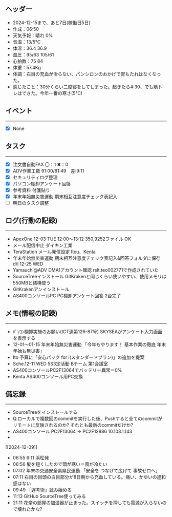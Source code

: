 ## ヘッダー
- 2024-12-15まで、あと7日(稼働日5日)
- 作成：06:50
- 天気予報：晴れ 0%
- 気温：13/5℃
- 体温：36.4 36.9
- 血圧：95/63 105/61
- 心拍数：75 84
- 体重：57.4Kg
- 体調：右目の充血が治らない、パンシロンのおかげで胃もたれはなくなった。
- 感じたこと：30分くらい二度寝をしてしまった。起きたら4:30、でも筋トレはできた。今年一番の寒さ(5℃)

## イベント
***
- [x] None

## タスク
***
- [x] 注文書自動FAX 〇：1 ✖：0
- [x] ADV作業工数 91:00/81:49　差:9:11
- [x] セキュリティログ整理
- [x] パソコン棚卸アンケート回答
- [x] 参考資料 付箋貼り
- [x] 年末年始無災害運動 期末相互注意度チェック表記入
- [ ] 明日のタスク調整

## ログ(行動の記録)
***
- ApexOne 12-03 TUE 12:00～13:12 350,9252ファイル OK
- メール配信中止 ダイキン工業
- TeraStation メール発信設定 Itou、Kenta
- 年末年始無災害運動 期末相互注意度チェック表記入&回答フォルダに保存 d/l 12-25 WED
- Yamauchi@ADV DMA1アカウント確認 rslt.teo002771で作成されていた
- SourceTreeインストール GitKrakenと同じくらい使いやすい、使用メモリは550MBと結構使う
- GitKrakenアンインストール
- AS400コンソールPC PC棚卸アンケート回答 2台完了

## メモ(情報の記録)
***
- ﾊﾟｿｺﾝ棚卸実施のお願い(ICT連第126-87号) SKYSEAがアンケート入力画面を表示する
- 12-01～01-15 年末年始無災害運動 「今年もやります！ 基本作業の徹底 年末年始も無災害」
- Ito 予算に「安心パック for i(スタンダードプラン)」の追加を提案
- Sche.12-11 WED 5S3定活動 Bチーム 第1会議室
- AS400コンソールPC2F13064でバッテリー異常＝0%
- Kenta AS400コンソール用PC交換

## 備忘録
***
- SourceTreeをインストールする
- Q.ローカルで複数回のcommitを実行した後、Pushすると全てのcommitがリモートに反映されるのか? それとも最新のcommitだけか?
- AS400コンソール PC2F13064 → PC2F12886 10.103.1.143
- 


[[2024-12-09]]


- 06:55 6:11 浜松発 
- 06:56 髪を短くしたので頭が寒い＝風が冷たい 
- 07:02 
	年末の交通安全県県民運動
	「安全を つなげて広げて 事故ゼロへ」 
- 07:11 右目の目頭の白目部分が8日朝から充血している。痛い、かゆいの違和感はない 
- 09:49 「遅考術」読み始める 
- 11:13 GitHub SourceTree使ってみる 
- 21:11 花奈の部屋の加湿器が止まった。スイッチを押しても電源が入らないので壊れたかな? 